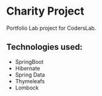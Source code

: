 # Charity Project
Portfolio Lab project for CodersLab.
## Technologies used:
* SpringBoot
* Hibernate
* Spring Data
* Thymeleafs
* Lombock
